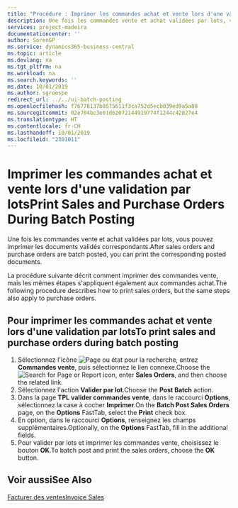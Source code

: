 ```yaml
---
title: "Procédure : Imprimer les commandes achat et vente lors d'une validation par lots"
description: Une fois les commandes vente et achat validées par lots, vous pouvez imprimer les documents validés correspondants.
services: project-madeira
documentationcenter: ''
author: SorenGP
ms.service: dynamics365-business-central
ms.topic: article
ms.devlang: na
ms.tgt_pltfrm: na
ms.workload: na
ms.search.keywords: ''
ms.date: 10/01/2019
ms.author: sgroespe
redirect_url: ../../ui-batch-posting
ms.openlocfilehash: f76778137b0575611f3ca752d5ecb039ed9a5a88
ms.sourcegitcommit: 02e704bc3e01d62072144919774f1244c42827e4
ms.translationtype: HT
ms.contentlocale: fr-CH
ms.lasthandoff: 10/01/2019
ms.locfileid: "2301011"
---
```

# <a name="print-sales-and-purchase-orders-during-batch-posting"></a><span data-ttu-id="44c3c-103">Imprimer les commandes achat et vente lors d'une validation par lots</span><span class="sxs-lookup"><span data-stu-id="44c3c-103">Print Sales and Purchase Orders During Batch Posting</span></span>
<span data-ttu-id="44c3c-104">Une fois les commandes vente et achat validées par lots, vous pouvez imprimer les documents validés correspondants.</span><span class="sxs-lookup"><span data-stu-id="44c3c-104">After sales orders and purchase orders are batch posted, you can print the corresponding posted documents.</span></span>  

<span data-ttu-id="44c3c-105">La procédure suivante décrit comment imprimer des commandes vente, mais les mêmes étapes s'appliquent également aux commandes achat.</span><span class="sxs-lookup"><span data-stu-id="44c3c-105">The following procedure describes how to print sales orders, but the same steps also apply to purchase orders.</span></span>  

## <a name="to-print-sales-and-purchase-orders-during-batch-posting"></a><span data-ttu-id="44c3c-106">Pour imprimer les commandes achat et vente lors d'une validation par lots</span><span class="sxs-lookup"><span data-stu-id="44c3c-106">To print sales and purchase orders during batch posting</span></span>  

1.  <span data-ttu-id="44c3c-107">Sélectionnez l'icône ![Page ou état pour la recherche](../../media/ui-search/search_small.png "icône Page ou état pour la recherche"), entrez **Commandes vente**, puis sélectionnez le lien connexe.</span><span class="sxs-lookup"><span data-stu-id="44c3c-107">Choose the ![Search for Page or Report](../../media/ui-search/search_small.png "Search for Page or Report icon") icon, enter **Sales Orders**, and then choose the related link.</span></span>  
2.  <span data-ttu-id="44c3c-108">Sélectionnez l'action **Valider par lot**.</span><span class="sxs-lookup"><span data-stu-id="44c3c-108">Choose the **Post Batch** action.</span></span>  
3.  <span data-ttu-id="44c3c-109">Dans la page **TPL valider commandes vente**, dans le raccourci **Options**, sélectionnez la case à cocher **Imprimer**.</span><span class="sxs-lookup"><span data-stu-id="44c3c-109">On the **Batch Post Sales Orders** page, on the **Options** FastTab, select the **Print** check box.</span></span>  
4.  <span data-ttu-id="44c3c-110">En option, dans le raccourci **Options**, renseignez les champs supplémentaires.</span><span class="sxs-lookup"><span data-stu-id="44c3c-110">Optionally, on the **Options** FastTab, fill in the additional fields.</span></span>  
5.  <span data-ttu-id="44c3c-111">Pour valider par lots et imprimer les commandes vente, choisissez le bouton **OK**.</span><span class="sxs-lookup"><span data-stu-id="44c3c-111">To batch post and print the sales orders, choose the **OK** button.</span></span>  

## <a name="see-also"></a><span data-ttu-id="44c3c-112">Voir aussi</span><span class="sxs-lookup"><span data-stu-id="44c3c-112">See Also</span></span>  
[<span data-ttu-id="44c3c-113">Facturer des ventes</span><span class="sxs-lookup"><span data-stu-id="44c3c-113">Invoice Sales</span></span>](../../sales-how-invoice-sales.md)
